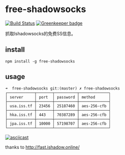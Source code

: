 # free-shadowsocks

[![Build Status](https://travis-ci.org/sqlwwx/free-shadowsocks.svg?branch=master)](https://travis-ci.org/sqlwwx/free-shadowsocks)
[![Greenkeeper badge](https://badges.greenkeeper.io/sqlwwx/free-shadowsocks.svg)](https://greenkeeper.io/)

抓取Ishadowsocks的免费SS信息。

## install

```
npm install -g free-shadowsocks
```

## usage
```
➜  free-shadowsocks git:(master) ✗ free-shadowsocks
┌────────────┬───────┬──────────┬─────────────┐
│ server     │ port  │ password │ method      │
├────────────┼───────┼──────────┼─────────────┤
│ usa.iss.tf │ 23456 │ 25187460 │ aes-256-cfb │
├────────────┼───────┼──────────┼─────────────┤
│ hka.iss.tf │ 443   │ 70387289 │ aes-256-cfb │
├────────────┼───────┼──────────┼─────────────┤
│ jpa.iss.tf │ 10000 │ 57198707 │ aes-256-cfb │
└────────────┴───────┴──────────┴─────────────┘
```

[![asciicast](https://asciinema.org/a/DGR3zaEBq1QaLtripprc5RRoM.png)](https://asciinema.org/a/DGR3zaEBq1QaLtripprc5RRoM)

thanks to http://fast.ishadow.online/

